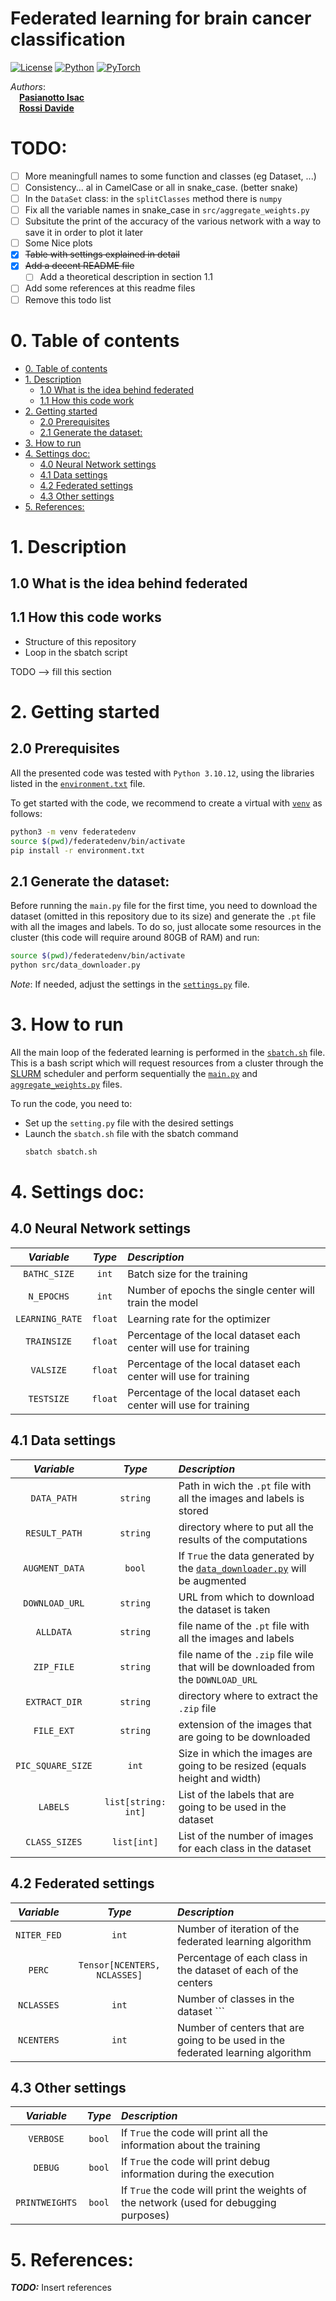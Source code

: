 # Federated learning for brain cancer classification

<p style="text-align: center;">

[![License](https://img.shields.io/badge/Licese-MIT%20license-mitlicense?style=for-the-badge&logo=MIT&color=%23FF9E0F)](https://github.com/IsacPasianotto/federatedlearning/blob/main/LICENSE)
[![Python](https://img.shields.io/badge/Python-Python?style=for-the-badge&logo=Python&logoColor=%23FECC00&color=%233776AB)](https://www.python.org/)
[![PyTorch](https://img.shields.io/badge/PyTorch-PyTorch?style=for-the-badge&logo=PyTorch&logoColor=white&color=%23EE4C2C)](https://pytorch.org/)

</p>

_Authors_:\
&emsp;[**Pasianotto Isac**](https://github.com/IsacPasianotto/)\
&emsp;[**Rossi Davide**](https://github.com/DavideRossi1/)


# TODO:

- [ ] More meaningfull names to some function and classes (eg Dataset, ...)
- [ ] Consistency... al in CamelCase or all in snake_case. (better snake)
- [ ] In the `DataSet` class: in the `splitClasses` method there is `numpy`
- [ ] Fix all the variable names in snake_case in `src/aggregate_weights.py`
- [ ] Subsitute the print of the accuracy of the various network with a way to save it in order to plot it later
- [ ] Some Nice plots
- [x] ~~Table with settings explained in detail~~
- [x] ~~Add a decent README file~~
  - [ ] Add a theoretical description in section 1.1
- [ ] Add some references at this readme files
- [ ] Remove this todo list

# 0. Table of contents

- [0. Table of contents](#0-table-of-contents)
- [1. Description](#1-description)
    - [1.0 What is the idea behind federated](#10-what-is-the-idea-behind-federated)
    - [1.1 How this code work](#11-how-this-code-works)
- [2. Getting started](#2-getting-started)
  - [2.0 Prerequisites](#20-prerequisites)
  - [2.1 Generate the dataset:](#21-generate-the-dataset)
- [3. How to run](#3-how-to-run)
- [4. Settings doc:](#4-settings-doc)
  - [4.0 Neural Network settings](#40-neural-network-settings)
  - [4.1 Data settings](#41-data-settings)
  - [4.2 Federated settings](#42-federated-settings)
  - [4.3 Other settings](#43-other-settings)
- [5. References:](#5-references)


# 1. Description

## 1.0 What is the idea behind federated

## 1.1 How this code works

- Structure of this repository
- Loop in the sbatch script


TODO --> fill this section 

# 2. Getting started

## 2.0 Prerequisites

All the presented code was tested with `Python 3.10.12`, using the libraries listed in the [`environment.txt`](./environment.txt) file. 

To get started with the code, we recommend to create a virtual with [`venv`](https://docs.python.org/3/library/venv.html) as follows:

```bash
python3 -m venv federatedenv
source $(pwd)/federatedenv/bin/activate
pip install -r environment.txt
```

## 2.1 Generate the dataset:

Before running the `main.py` file for the first time, you need to download the dataset (omitted in this repository due to its size) and generate the `.pt` file with all the images and labels.
To do so, just allocate some resources in the cluster (this code will require around 80GB of RAM) and run: 

```bash
source $(pwd)/federatedenv/bin/activate
python src/data_downloader.py
```

*Note*: If needed, adjust the settings in the [`settings.py`](./settings.py) file.

# 3. How to run

All the main loop of the federated learning is performed in the [`sbatch.sh`](./sbatch.sh) file. 
This is a bash script which will request resources from a cluster through the [SLURM](https://slurm.schedmd.com/) scheduler and perform sequentially the [`main.py`](./main.py) and [`aggregate_weights.py`](./src/aggregate_weights.py) files.

To run the code, you need to:

  - Set up the `setting.py` file with the desired settings
  - Launch the `sbatch.sh` file with the sbatch command
    ```bash
    sbatch sbatch.sh
    ```

# 4. Settings doc:

## 4.0 Neural Network settings

| **_Variable_**  | **_Type_** | **_Description_**                                                 |
|:---------------:|:----------:|:------------------------------------------------------------------|
|  `BATHC_SIZE`   |   `int`    | Batch size for the training                                       |
|   `N_EPOCHS`    |   `int`    | Number of epochs the single center will train the model           |
| `LEARNING_RATE` |  `float`   | Learning rate for the optimizer                                   |
|   `TRAINSIZE`   |  `float`   | Percentage of the local dataset each center will use for training |
|    `VALSIZE`    |  `float`   | Percentage of the local dataset each center will use for training |
|   `TESTSIZE`    |  `float`   | Percentage of the local dataset each center will use for training |

## 4.1 Data settings


|   **_Variable_**   |     **_Type_**      | **_Description_**                                                                                    |
|:------------------:|:-------------------:|:-----------------------------------------------------------------------------------------------------|
|    `DATA_PATH`     |      `string`       | Path in wich the `.pt` file with all the images and labels is stored                                 |
|   `RESULT_PATH`    |      `string`       | directory where to put all the results of the computations                                           |
|   `AUGMENT_DATA`   |       `bool`        | If `True` the data generated by the [`data_downloader.py`](src/data_downloader.py) will be augmented |
|   `DOWNLOAD_URL`   |      `string`       | URL from which to download the dataset is taken                                                      |
|     `ALLDATA`      |      `string`       | file name of the `.pt` file with all the images and labels                                           |
|     `ZIP_FILE`     |      `string`       | file name of the `.zip` file wile that will be downloaded from the `DOWNLOAD_URL`                    |
|   `EXTRACT_DIR`    |      `string`       | directory where to extract the `.zip` file                                                           |
|     `FILE_EXT`     |      `string`       | extension of the images that are going to be downloaded                                              |
| `PIC_SQUARE_SIZE`  |        `int`        | Size in which the images are going to be resized (equals height and width)                           |
| `LABELS`           | `list[string: int]` | List of the labels that are going to be used in the dataset                                          |
| `CLASS_SIZES`      | `list[int]`         | List of the number of images for each class in the dataset                                           |


## 4.2 Federated settings

| **_Variable_** | **_Type_** | **_Description_**                                                               |
|:--------------:|:----------:|:--------------------------------------------------------------------------------|
| `NITER_FED`    | `int`      | Number of iteration of the federated learning algorithm                         |
| `PERC`| `Tensor[NCENTERS, NCLASSES]` | Percentage of each class in the dataset of each of the centers         |
| `NCLASSES`     | `int`      | Number of classes in the dataset                                               ``` |
| `NCENTERS`     | `int`      | Number of centers that are going to be used in the federated learning algorithm |

## 4.3 Other settings

| **_Variable_** | **_Type_** | **_Description_**                                                                      |
|:--------------:|:----------:|:---------------------------------------------------------------------------------------|
| `VERBOSE`      | `bool`     | If `True` the code will print all the information about the training                   |
| `DEBUG`        | `bool`     | If `True` the code will print debug information during the execution                   |
| `PRINTWEIGHTS` | `bool`     | If `True` the code will print the weights of the network (used for debugging purposes) |

# 5. References:

***TODO:*** Insert references

